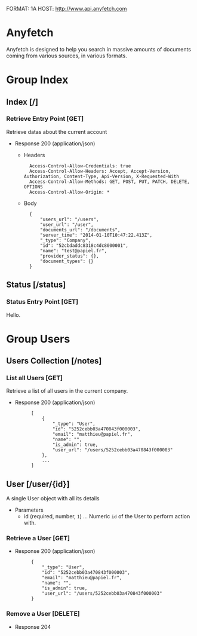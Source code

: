 FORMAT: 1A
HOST: http://www.api.anyfetch.com

# Anyfetch
Anyfetch is designed to help you search in  massive amounts of documents coming from various sources, in various formats.

# Group Index
## Index [/]
### Retrieve Entry Point [GET]
Retrieve datas about the current account

+ Response 200 (application/json)
    + Headers

            Access-Control-Allow-Credentials: true
            Access-Control-Allow-Headers: Accept, Accept-Version, Authorization, Content-Type, Api-Version, X-Requested-With
            Access-Control-Allow-Methods: GET, POST, PUT, PATCH, DELETE, OPTIONS
            Access-Control-Allow-Origin: *
            

    + Body

            {
                "users_url": "/users",
                "user_url": "/user",
                "documents_url": "/documents",
                "server_time": "2014-01-10T10:47:22.413Z",
                "_type": "Company",
                "id": "52cbdaddc8318c4dc8000001",
                "name": "test@papiel.fr",
                "provider_status": {},
                "document_types": {}
            }

## Status [/status]
### Status Entry Point [GET]
Hello.

# Group Users
## Users Collection [/notes]
### List all Users [GET]
Retrieve a list of all users in the current company.

+ Response 200 (application/json)

            [
                {
                    "_type": "User",
                    "id": "5252cebb03a470843f000003",
                    "email": "matthieu@papiel.fr",
                    "name": "",
                    "is_admin": true,
                    "user_url": "/users/5252cebb03a470843f000003"
                },
                ...
            ]

## User [/user/{id}]
A single User object with all its details

+ Parameters
    + id (required, number, `1`) ... Numeric `id` of the User to perform action with.

### Retrieve a User [GET]
+ Response 200 (application/json)

            {
                "_type": "User",
                "id": "5252cebb03a470843f000003",
                "email": "matthieu@papiel.fr",
                "name": "",
                "is_admin": true,
                "user_url": "/users/5252cebb03a470843f000003"
            }

### Remove a User [DELETE]
+ Response 204
